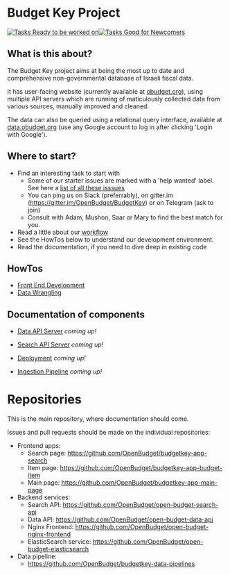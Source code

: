 # Budget Key Project

[![Tasks Ready to be worked on](https://img.shields.io/waffle/label/OpenBudget/BudgetKey/ready.svg?style=flat-square)![Tasks Good for Newcomers](https://img.shields.io/waffle/label/OpenBudget/BudgetKey/help%20wanted.svg?style=flat-square)](http://waffle.io/OpenBudget/BudgetKey)

## What is this about?

The Budget Key project aims at being the most up to date and comprehensive non-governmental database of Israeli fiscal data.

It has user-facing website (currently available at [obudget.org](http://obudget.org)), using multiple API servers which are running of maticulously collected data from various sources, manually improved and cleaned.

The data can also be queried using a relational query interface, available at [data.obudget.org](http://data.obudget.org) (use any Google account to log in after clicking 'Login with Google').

## Where to start?

- Find an interesting task to start with
  - Some of our starter issues are marked with a 'help wanted' label. 
    See here a [list of all these isssues](https://github.com/issues?utf8=%E2%9C%93&q=is%3Aopen+is%3Aissue+user%3AOpenBudget+label%3A%22help+wanted%22+label%3Aready+)
  - You can ping us on Slack (preferrably), on gitter.im (https://gitter.im/OpenBudget/BudgetKey) or on Telegram (ask to join)
  - Consult with Adam, Mushon, Saar or Mary to find the best match for you.
- Read a little about our [workflow](https://github.com/OpenBudget/BudgetKey/blob/master/documentation/Workflow.md)
- See the HowTos below to understand our development environment.
- Read the documentation, if you need to dive deep in existing code

## HowTos

- [Front End Development](https://github.com/OpenBudget/BudgetKey/blob/master/documentation/FrontEndDevelopment.md)
- [Data Wrangling](https://github.com/OpenBudget/budgetkey-data-pipelines/blob/master/README.md)

## Documentation of components

- [Data API Server](https://github.com/OpenBudget/BudgetKey/blob/master/documentation/DataAPIServer.md) _coming up!_

- [Search API Server](https://github.com/OpenBudget/BudgetKey/blob/master/documentation/SearchAPIServer.md) _coming up!_

- [Deployment](https://github.com/OpenBudget/BudgetKey/blob/master/documentation/Deployment,md) _coming up!_

- [Ingestion Pipeline](https://github.com/OpenBudget/BudgetKey/blob/master/documentation/IngestionPipeline.md) _coming up!_

# Repositories

This is the main repository, where documentation should come.

Issues and pull requests should be made on the individual repositories:
 - Frontend apps:
   - Search page: https://github.com/OpenBudget/budgetkey-app-search
   - Item page: https://github.com/OpenBudget/budgetkey-app-budget-item   
   - Main page: https://github.com/OpenBudget/budgetkey-app-main-page   
 - Backend services:
   - Search API: https://github.com/OpenBudget/open-budget-search-api
   - Data API: https://github.com/OpenBudget/open-budget-data-api
   - Nginx Frontend: https://github.com/OpenBudget/open-budget-nginx-frontend
   - ElasticSearch service: https://github.com/OpenBudget/open-budget-elasticsearch
 - Data pipeline:
   - https://github.com/OpenBudget/budgetkey-data-pipelines
